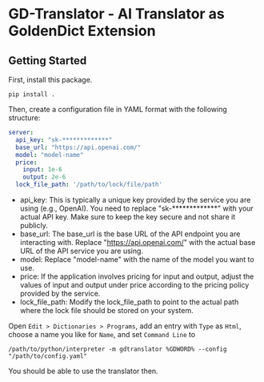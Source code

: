 # GD-Translator - AI Translator as GoldenDict Extension

## Getting Started

First, install this package.

```
pip install .
```

Then, create a configuration file in YAML format with the following structure:

```yaml
server:
  api_key: "sk-*************"
  base_url: "https://api.openai.com/"
  model: "model-name"
  price:
    input: 1e-6
    output: 2e-6
  lock_file_path: '/path/to/lock/file/path'
```

- api_key: This is typically a unique key provided by the service you are using (e.g., OpenAI). You need to replace "sk-*************" with your actual API key. Make sure to keep the key secure and not share it publicly.
- base_url: The base_url is the base URL of the API endpoint you are interacting with. Replace "https://api.openai.com/" with the actual base URL of the API service you are using.
- model: Replace "model-name" with the name of the model you want to use.
- price: If the application involves pricing for input and output, adjust the values of input and output under price according to the pricing policy provided by the service.
- lock_file_path: Modify the lock_file_path to point to the actual path where the lock file should be stored on your system.

Open `Edit > Dictionaries > Programs`, add an entry with `Type` as `Html`, choose a name you like for `Name`, and set `Command Line` to

```
/path/to/python/interpreter -m gdtranslator %GDWORD% --config "/path/to/config.yaml"
```

You should be able to use the translator then.
